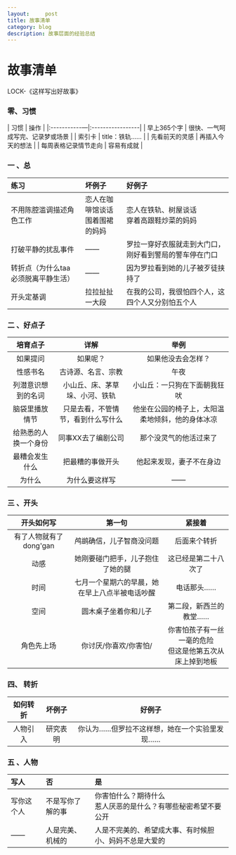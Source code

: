 ```yaml
---
layout:     post
title: 故事清单
category: blog
description: 故事层面的经验总结
---
```

# 故事清单

LOCK-《这样写出好故事》

### 零、习惯
| 习惯         | 操作               |
|:-----------—|:-----------------|
| 早上365个字    | 很快、一气呵成写完、记录梦或场景 |
| 索引卡        | title：铁轨……       |
| 先看前天的灵感    | 再插入今天的想法         |
| 每周表格记录情节走向 | 容易有成就            |


### 一 、总

| 练习| 坏例子 |好例子|
|:---|:----|:----|
| 不用陈腔滥调描述角色工作 |恋人在咖啡馆谈话 <br> 围着围裙的妈妈|恋人在铁轨、树屋谈话<br>穿着高跟鞋炒菜的妈妈|
|打破平静的扰乱事件|——|罗拉一穿好衣服就走到大门口，刚好看到警局的警车停在门口|
|转折点（为什么taa 必须脱离平静生活）|——|因为罗拉看到她的儿子被歹徒挟持了|
|开头定基调|拉拉扯扯一大段|在我的公司，我很怕四个人，这四个人又分别怕五个人|


### 二 、好点子

|培育点子|详解 | 举例|
|:--:|:---:|:----:|
|如果提问|如果呢？|如果他没去会怎样？|
|性感书名|古诗源、名言、宗教|午夜|
|列潜意识想到的名词|小山丘、床、茅草垛、小河、铁轨|小山丘：一只狗在下面朝我狂吠|
|脑袋里播放情节|只是去看，不管情节，看到什么写什么|他坐在公园的椅子上，太阳温柔地倾斜，他的身体冰凉|
|给熟悉的人换一个身份|同事XX去了编剧公司|那个没灵气的他活过来了|
|最糟会发生什么|把最糟的事做开头|他起来发现，妻子不在身边|
|为什么|为什么要这样写|——|
### 三 、开头
| 开头如何写|第一句| 紧接着|
|:--:|:---:|:----:|
|有了人物就有了dong'gan|鸬鹚确信，儿子智商没问题|后面来个转折|
|动感|她刚要碰门把手，儿子抱住了她的腿|这已经是第二十八次了|
|时间|七月一个星期六的早晨，她在早上八点半被电话吵醒|电话那头……|
|空间|圆木桌子坐着你和儿子|第二段，新西兰的教堂……|
|角色先上场|你讨厌/你喜欢/你害怕/|你害怕孩子有一丝一毫的危险<br>但这是他第五次从床上掉到地板|

### 四、 转折

|如何转折|坏例子|好例子
|:--:|:---:|:----:|
|人物引入|研究表明|你认为……但罗拉不这样想，她在一个实验里发现……|

### 五 、人物
| 写人|否| 是|
|:--|:---|:----|
|写你这个人|不是写你了解的事|你害怕什么？期待什么<br>惹人厌恶的是什么？有哪些秘密希望不要公开|
|——|人是完美、机械的|人是不完美的、希望成大事、有时候胆小、妈妈不总是大爱的|














